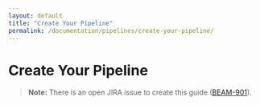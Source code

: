 ```yaml
---
layout: default
title: "Create Your Pipeline"
permalink: /documentation/pipelines/create-your-pipeline/
---
```

# Create Your Pipeline

> **Note:** There is an open JIRA issue to create this guide ([BEAM-901](https://issues.apache.org/jira/browse/BEAM-901)).
